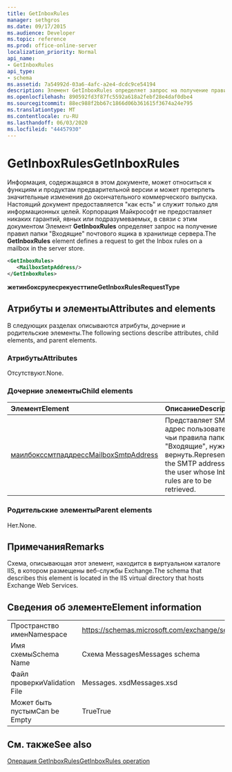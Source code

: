 ```yaml
---
title: GetInboxRules
manager: sethgros
ms.date: 09/17/2015
ms.audience: Developer
ms.topic: reference
ms.prod: office-online-server
localization_priority: Normal
api_name:
- GetInboxRules
api_type:
- schema
ms.assetid: 7a54992d-03a6-4afc-a2e4-dcdc9ce54194
description: Элемент GetInboxRules определяет запрос на получение правил папкиВходящиепочтового ящика в хранилище сервера.
ms.openlocfilehash: 890592fd3f87fc5592a618a2febf28e4daf0dbe4
ms.sourcegitcommit: 88ec988f2bb67c1866d06b361615f3674a24e795
ms.translationtype: MT
ms.contentlocale: ru-RU
ms.lasthandoff: 06/03/2020
ms.locfileid: "44457930"
---
```

# <a name="getinboxrules"></a><span data-ttu-id="46847-103">GetInboxRules</span><span class="sxs-lookup"><span data-stu-id="46847-103">GetInboxRules</span></span>

<span data-ttu-id="46847-104">Информация, содержащаяся в этом документе, может относиться к функциям и продуктам предварительной версии и может претерпеть значительные изменения до окончательного коммерческого выпуска. Настоящий документ предоставляется "как есть" и служит только для информационных целей. Корпорация Майкрософт не предоставляет никаких гарантий, явных или подразумеваемых, в связи с этим документом Элемент **GetInboxRules** определяет запрос на получение правил папки "Входящие" почтового ящика в хранилище сервера.</span><span class="sxs-lookup"><span data-stu-id="46847-104">The **GetInboxRules** element defines a request to get the Inbox rules on a mailbox in the server store.</span></span> 
  
```XML
<GetInboxRules>
   <MailboxSmtpAddress/>
</GetInboxRules>
```

 <span data-ttu-id="46847-105">**жетинбоксрулесрекуесттипе**</span><span class="sxs-lookup"><span data-stu-id="46847-105">**GetInboxRulesRequestType**</span></span>
## <a name="attributes-and-elements"></a><span data-ttu-id="46847-106">Атрибуты и элементы</span><span class="sxs-lookup"><span data-stu-id="46847-106">Attributes and elements</span></span>

<span data-ttu-id="46847-107">В следующих разделах описываются атрибуты, дочерние и родительские элементы.</span><span class="sxs-lookup"><span data-stu-id="46847-107">The following sections describe attributes, child elements, and parent elements.</span></span>
  
### <a name="attributes"></a><span data-ttu-id="46847-108">Атрибуты</span><span class="sxs-lookup"><span data-stu-id="46847-108">Attributes</span></span>

<span data-ttu-id="46847-109">Отсутствуют.</span><span class="sxs-lookup"><span data-stu-id="46847-109">None.</span></span>
  
### <a name="child-elements"></a><span data-ttu-id="46847-110">Дочерние элементы</span><span class="sxs-lookup"><span data-stu-id="46847-110">Child elements</span></span>

|<span data-ttu-id="46847-111">**Элемент**</span><span class="sxs-lookup"><span data-stu-id="46847-111">**Element**</span></span>|<span data-ttu-id="46847-112">**Описание**</span><span class="sxs-lookup"><span data-stu-id="46847-112">**Description**</span></span>|
|:-----|:-----|
|[<span data-ttu-id="46847-113">маилбокссмтпаддресс</span><span class="sxs-lookup"><span data-stu-id="46847-113">MailboxSmtpAddress</span></span>](mailboxsmtpaddress.md) <br/> |<span data-ttu-id="46847-114">Представляет SMTP-адрес пользователя, чьи правила папки "Входящие", нужно вернуть.</span><span class="sxs-lookup"><span data-stu-id="46847-114">Represents the SMTP address of the user whose Inbox rules are to be retrieved.</span></span>  <br/> |
   
### <a name="parent-elements"></a><span data-ttu-id="46847-115">Родительские элементы</span><span class="sxs-lookup"><span data-stu-id="46847-115">Parent elements</span></span>

<span data-ttu-id="46847-116">Нет.</span><span class="sxs-lookup"><span data-stu-id="46847-116">None.</span></span>
  
## <a name="remarks"></a><span data-ttu-id="46847-117">Примечания</span><span class="sxs-lookup"><span data-stu-id="46847-117">Remarks</span></span>

<span data-ttu-id="46847-118">Схема, описывающая этот элемент, находится в виртуальном каталоге IIS, в котором размещены веб-службы Exchange.</span><span class="sxs-lookup"><span data-stu-id="46847-118">The schema that describes this element is located in the IIS virtual directory that hosts Exchange Web Services.</span></span>
  
## <a name="element-information"></a><span data-ttu-id="46847-119">Сведения об элементе</span><span class="sxs-lookup"><span data-stu-id="46847-119">Element information</span></span>

|||
|:-----|:-----|
|<span data-ttu-id="46847-120">Пространство имен</span><span class="sxs-lookup"><span data-stu-id="46847-120">Namespace</span></span>  <br/> |https://schemas.microsoft.com/exchange/services/2006/messages  <br/> |
|<span data-ttu-id="46847-121">Имя схемы</span><span class="sxs-lookup"><span data-stu-id="46847-121">Schema Name</span></span>  <br/> |<span data-ttu-id="46847-122">Схема Messages</span><span class="sxs-lookup"><span data-stu-id="46847-122">Messages schema</span></span>  <br/> |
|<span data-ttu-id="46847-123">Файл проверки</span><span class="sxs-lookup"><span data-stu-id="46847-123">Validation File</span></span>  <br/> |<span data-ttu-id="46847-124">Messages. xsd</span><span class="sxs-lookup"><span data-stu-id="46847-124">Messages.xsd</span></span>  <br/> |
|<span data-ttu-id="46847-125">Может быть пустым</span><span class="sxs-lookup"><span data-stu-id="46847-125">Can be Empty</span></span>  <br/> |<span data-ttu-id="46847-126">True</span><span class="sxs-lookup"><span data-stu-id="46847-126">True</span></span>  <br/> |
   
## <a name="see-also"></a><span data-ttu-id="46847-127">См. также</span><span class="sxs-lookup"><span data-stu-id="46847-127">See also</span></span>



[<span data-ttu-id="46847-128">Операция GetInboxRules</span><span class="sxs-lookup"><span data-stu-id="46847-128">GetInboxRules operation</span></span>](getinboxrules-operation.md)

